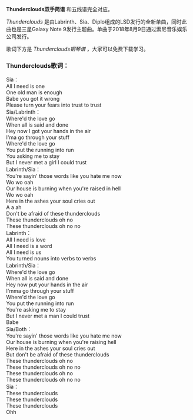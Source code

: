 

**Thunderclouds双手简谱** 和五线谱完全对应。

_Thunderclouds_ 是由Labrinth、Sia、Diplo组成的LSD发行的全新单曲，同时此曲也是三星Galaxy Note
9发行主题曲。单曲于2018年8月9日通过索尼音乐娱乐公司发行。

歌词下方是 _Thunderclouds钢琴谱_ ，大家可以免费下载学习。

### Thunderclouds歌词：

Sia：  
All I need is one  
One old man is enough  
Babe you got it wrong  
Please turn your fears into trust to trust  
Sia/Labrinth：  
Where'd the love go  
When all is said and done  
Hey now I got your hands in the air  
I'ma go through your stuff  
Where'd the love go  
You put the running into run  
You asking me to stay  
But I never met a girl I could trust  
Labrinth/Sia：  
You're sayin' those words like you hate me now  
Wo wo oah  
Our house is burning when you're raised in hell  
Wo wo oah  
Here in the ashes your soul cries out  
A a ah  
Don't be afraid of these thunderclouds  
These thunderclouds oh no  
These thunderclouds oh no no  
Labrinth：  
All I need is love  
All I need is a word  
All I need is us  
You turned nouns into verbs to verbs  
Labrinth/Sia：  
Where'd the love go  
When all is said and done  
Hey now put your hands in the air  
I'mma go through your stuff  
Where'd the love go  
You put the running into run  
You're asking me to stay  
But I never met a man I could trust  
Babe  
Sia/Both：  
You're sayin' those words like you hate me now  
Our house is burning when you're raising hell  
Here in the ashes your soul cries out  
But don't be afraid of these thunderclouds  
These thunderclouds oh no  
These thunderclouds oh no no  
These thunderclouds oh no  
These thunderclouds oh no no  
Sia：  
These thunderclouds  
These thunderclouds  
These thunderclouds  
Ohh

